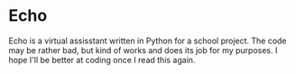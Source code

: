 # Echo
Echo is a virtual assisstant written in Python for a school project. 
The code may be rather bad, but kind of works and does its job for my purposes. 
I hope I'll be better at coding once I read this again. 


